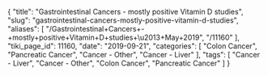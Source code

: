 {
    "title": "Gastrointestinal Cancers - mostly positive Vitamin D studies",
    "slug": "gastrointestinal-cancers-mostly-positive-vitamin-d-studies",
    "aliases": [
        "/Gastrointestinal+Cancers+-+mostly+positive+Vitamin+D+studies+\u2013+May+2019",
        "/11160"
    ],
    "tiki_page_id": 11160,
    "date": "2019-09-21",
    "categories": [
        "Colon Cancer",
        "Pancreatic Cancer",
        "Cancer - Other",
        "Cancer - Liver"
    ],
    "tags": [
        "Cancer - Liver",
        "Cancer - Other",
        "Colon Cancer",
        "Pancreatic Cancer"
    ]
}